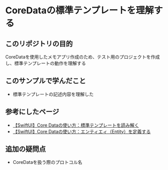 # CoreDataの標準テンプレートを理解する
## このリポジトリの目的
CoreDataを使用したメモアプリ作成のため、テスト用のプロジェクトを作成し、標準テンプレートの動作を理解する

## このサンプルで学んだこと
- 標準テンプレートの記述内容を理解した

## 参考にしたページ
- [【SwiftUI】Core Dataの使い方：標準テンプレートを読み解く](https://capibara1969.com/3178/#toc19)
- [【SwiftUI】Core Dataの使い方：エンティエィ（Entity）を定義する](https://capibara1969.com/3195/)

## 追加の疑問点
- CoreDataを扱う際のプロトコル名
